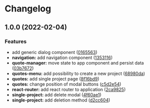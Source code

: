 # Changelog

## 1.0.0 (2022-02-04)


### Features

* add generic dialog component ([0165563](https://github.com/devfle/quote-manager/commit/0165563de69cb41de38fed76af166baa2a31160d))
* **navigation:** add navigation component ([1353116](https://github.com/devfle/quote-manager/commit/1353116e0370524a67f9c40262a895cc5dd26c02))
* **quote-manager:** move state to app component and persist data ([03b7672](https://github.com/devfle/quote-manager/commit/03b767295b46e3375449246a28b2a1b4d9ea88c1))
* **quotes-menu:** add possibility to create a new project ([68980da](https://github.com/devfle/quote-manager/commit/68980daa6aae3b7852f86acde2893c7f6890dd67))
* **quotes:** add single project page ([8f16bd9](https://github.com/devfle/quote-manager/commit/8f16bd9537a68193fe565a2de516f57f611c29dd))
* **quotes:** change position of modal buttons ([c5d2e54](https://github.com/devfle/quote-manager/commit/c5d2e54a30fc73a54a085d727ad49462f97b11cd))
* **react-router:** add react router to application ([2ca9825](https://github.com/devfle/quote-manager/commit/2ca982503f4109f3938eac372ee648b081ea1a73))
* **single-project:** add delete modal ([4f60ae1](https://github.com/devfle/quote-manager/commit/4f60ae10cec0d6fbbde0f4cdb79f9440bae52920))
* **single-project:** add deletion method ([d2cc604](https://github.com/devfle/quote-manager/commit/d2cc604a4662025cb1a83a4eb309a8496a169d1f))
